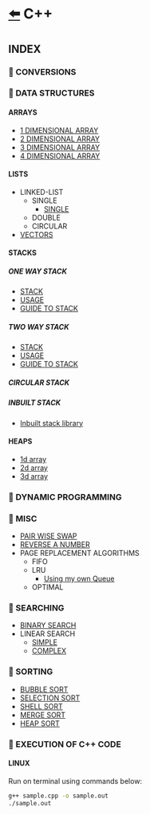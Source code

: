 # [:arrow_left:](../README.md) C++

## INDEX

### :rocket: CONVERSIONS

### :rocket: DATA STRUCTURES

#### ARRAYS

* [1 DIMENSIONAL ARRAY](Data-Structures/ARRAYS/1darrays.cpp)
* [2 DIMENSIONAL ARRAY](Data-Structures/ARRAYS/2darrays.cpp)
* [3 DIMENSIONAL ARRAY](Data-Structures/ARRAYS/3darrays.cpp)
* [4 DIMENSIONAL ARRAY](Data-Structures/ARRAYS/4darrays.cpp)

#### LISTS

* LINKED-LIST
  * SINGLE
    * [SINGLE](Data-Structures/LISTS/LINKED-LIST/SINGLE/Main.cpp)
  * DOUBLE
  * CIRCULAR
* [VECTORS](Data-Structures/LISTS/VECTORS/Main.cpp)

#### STACKS

##### ONE WAY STACK

* [STACK](Data-Structures/STACKS/Stack.hpp)
* [USAGE](Data-Structures/STACKS/Stack.cpp)
* [GUIDE TO STACK](Data-Structures/STACKS/stacks.md)

##### TWO WAY STACK

* [STACK](Data-Structures/STACKS/Tstack.hpp)
* [USAGE](Data-Structures/STACKS/two-way-stack.cpp)
* [GUIDE TO STACK](Data-Structures/STACKS/stacks.md)

##### CIRCULAR STACK

##### INBUILT STACK

* [Inbuilt stack library](Data-Structures/STACKS/stack.cpp)

#### HEAPS

* [1d array](Data-Structures/HEAPS/1darray.cpp)
* [2d array](Data-Structures/HEAPS/2darray.cpp)
* [3d array](Data-Structures/HEAPS/3darray.cpp)

### :rocket: DYNAMIC PROGRAMMING

### :rocket: MISC

* [PAIR WISE SWAP](Misc/PairWiseSwap.cpp)
* [REVERSE A NUMBER](Misc/reverse.cpp)
* PAGE REPLACEMENT ALGORITHMS
  * FIFO
  * LRU
    * [Using my own Queue](Misc/lru.cpp)
  * OPTIMAL

### :rocket: SEARCHING

* [BINARY SEARCH](Searching/binary_search.cpp)
* LINEAR SEARCH
  * [SIMPLE](Searching/linear.cpp)
  * [COMPLEX](Searching/linearSearch.cpp)  

### :rocket: SORTING

* [BUBBLE SORT](Sorting/BUBBLE-SORT/bubblesort.cpp)
* [SELECTION SORT](Sorting/selectionsort.cpp)
* [SHELL SORT](Sorting/shellsort.cpp)
* [MERGE SORT](Sorting/mergesort.cpp)
* [HEAP SORT](Sorting/heapsort.cpp)

### :rocket: EXECUTION OF C++ CODE

#### LINUX

Run on terminal using commands below:

```bash
g++ sample.cpp -o sample.out
./sample.out
```